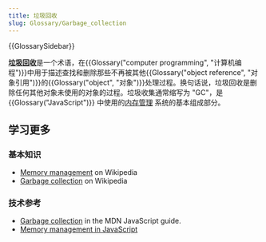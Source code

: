 ```yaml
---
title: 垃圾回收
slug: Glossary/Garbage_collection
---
```


{{GlossarySidebar}}

[**垃圾回收**](/zh-CN/docs/Web/JavaScript/Memory_management#垃圾回收)是一个术语，在{{Glossary("computer programming", "计算机编程")}}中用于描述查找和删除那些不再被其他{{Glossary("object reference", "对象引用")}}的{{Glossary("object", "对象")}}处理过程。换句话说，垃圾回收是删除任何其他对象未使用的对象的过程。垃圾收集通常缩写为 "GC"，是 {{Glossary("JavaScript")}} 中使用的[内存管理](/zh-CN/docs/Web/JavaScript/Memory_management) 系统的基本组成部分。

## 学习更多

### 基本知识

- [Memory management](https://zh.wikipedia.org/wiki/Memory_management) on Wikipedia
- [Garbage collection](https://zh.wikipedia.org/wiki/Garbage_collection) on Wikipedia

### 技术参考

- [Garbage collection](/zh-CN/docs/Web/JavaScript/Memory_management#垃圾回收) in the MDN JavaScript guide.
- [Memory management in JavaScript](/zh-CN/docs/Web/JavaScript/Memory_management)
